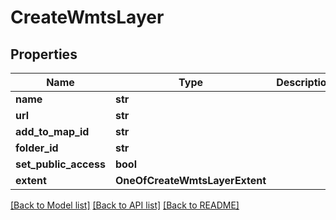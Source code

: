 # CreateWmtsLayer

## Properties
Name | Type | Description | Notes
------------ | ------------- | ------------- | -------------
**name** | **str** |  | [optional] 
**url** | **str** |  | [optional] 
**add_to_map_id** | **str** |  | [optional] 
**folder_id** | **str** |  | [optional] 
**set_public_access** | **bool** |  | [optional] 
**extent** | **OneOfCreateWmtsLayerExtent** |  | [optional] 

[[Back to Model list]](../README.md#documentation-for-models) [[Back to API list]](../README.md#documentation-for-api-endpoints) [[Back to README]](../README.md)

